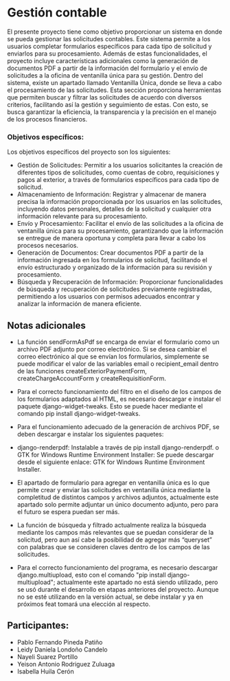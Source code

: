 # Gestión contable

El presente proyecto tiene como objetivo proporcionar un sistema en donde se pueda gestionar las solicitudes contables. Este sistema permite a los usuarios completar formularios específicos para cada tipo de solicitud y enviarlos para su procesamiento. Además de estas funcionalidades, el proyecto incluye características adicionales como la generación de documentos PDF a partir de la información del formulario y el envío de solicitudes a la oficina de ventanilla única para su gestión.
Dentro del sistema, existe un apartado llamado Ventanilla Única, donde se lleva a cabo el procesamiento de las solicitudes. Esta sección proporciona herramientas que permiten buscar y filtrar las solicitudes de acuerdo con diversos criterios, facilitando así la gestión y seguimiento de estas. Con esto, se busca garantizar la eficiencia, la transparencia y la precisión en el manejo de los procesos financieros.

### Objetivos específicos:
Los objetivos específicos del proyecto son los siguientes:
- Gestión de Solicitudes: Permitir a los usuarios solicitantes la creación de diferentes tipos de solicitudes, como cuentas de cobro, requisiciones y pagos al exterior, a través de formularios específicos para cada tipo de solicitud.
- Almacenamiento de Información: Registrar y almacenar de manera precisa la información proporcionada por los usuarios en las solicitudes, incluyendo datos personales, detalles de la solicitud y cualquier otra información relevante para su procesamiento.
- Envío y Procesamiento: Facilitar el envío de las solicitudes a la oficina de ventanilla única para su procesamiento, garantizando que la información se entregue de manera oportuna y completa para llevar a cabo los procesos necesarios.
-	Generación de Documentos: Crear documentos PDF a partir de la información ingresada en los formularios de solicitud, facilitando el envío estructurado y organizado de la información para su revisión y procesamiento.
-	Búsqueda y Recuperación de Información: Proporcionar funcionalidades de búsqueda y recuperación de solicitudes previamente registradas, permitiendo a los usuarios con permisos adecuados encontrar y analizar la información de manera eficiente.
## Notas adicionales
- La función sendFormAsPdf se encarga de enviar el formulario como un archivo PDF adjunto por correo electrónico. Si se desea cambiar el correo electrónico al que se envían los formularios, simplemente se puede modificar el valor de las variables email o recipient_email dentro de las funciones createExteriorPaymentForm, createChargeAccountForm y createRequisitionForm.

-	Para el correcto funcionamiento del filtro en el diseño de los campos de los formularios adaptados al HTML, es necesario descargar e instalar el paquete django-widget-tweaks. Esto se puede hacer mediante el comando pip install django-widget-tweaks.
- Para el funcionamiento adecuado de la generación de archivos PDF, se deben descargar e instalar los siguientes paquetes:
- 	django-renderpdf: Instalable a través de pip install django-renderpdf.
o	GTK for Windows Runtime Environment Installer: Se puede descargar desde el siguiente enlace: GTK for Windows Runtime Environment Installer.
-	El apartado de formulario para agregar en ventanilla única es lo que permite crear y enviar las solicitudes en ventanilla única mediante la completitud de distintos campos y archivos adjuntos, actualmente este apartado solo permite adjuntar un único documento adjunto, pero para el futuro se espera puedan ser más.
-	La función de búsqueda y filtrado actualmente realiza la búsqueda mediante los campos más relevantes que se puedan considerar de la solicitud, pero aun así cabe la posibilidad de agregar más “queryset” con palabras que se consideren claves dentro de los campos de las solicitudes.
- Para el correcto funcionamiento del programa, es necesario descargar django.multiupload, esto con el comando "pip install django-multiupload"; actualmente este apartado no está siendo utilizado, pero se usó durante el desarrollo en etapas anteriores del proyecto. Aunque no se esté utilizando en la versión actual, se debe instalar y ya en próximos feat tomará una elección al respecto.

## Participantes:

- Pablo Fernando Pineda Patiño
- Leidy Daniela Londoño Candelo 
- Nayeli Suarez Portillo 
- Yeison Antonio Rodriguez Zuluaga 
- Isabella Huila Cerón
